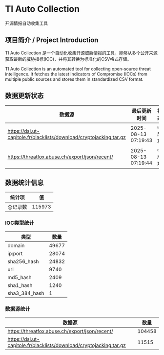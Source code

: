 # TI Auto Collection

 开源情报自动收集工具

## 项目简介 / Project Introduction

TI Auto Collection 是一个自动化收集开源威胁情报的工具，能够从多个公开来源获取最新的威胁指标(IOC)，并将其转换为标准化的CSV格式存储。

TI Auto Collection is an automated tool for collecting open-source threat intelligence. It fetches the latest Indicators of Compromise (IOCs) from multiple public sources and stores them in standardized CSV format.

## 数据更新状态

| 数据源 | 最后更新时间 | 状态 |
|--------|------------|------|
| https://dsi.ut-capitole.fr/blacklists/download/cryptojacking.tar.gz | 2025-08-13 07:19:43 | ✅ 成功 |
| https://threatfox.abuse.ch/export/json/recent/ | 2025-08-13 07:19:44 | ✅ 成功 |











































































































































## 数据统计信息

| 统计项 | 值 |
|--------|----|
| 总记录数 | 115973 |

### IOC类型统计

| 类型 | 数量 |
|------|------|
| domain | 49677 |
| ip:port | 28074 |
| sha256_hash | 24832 |
| url | 9740 |
| md5_hash | 2409 |
| sha1_hash | 1240 |
| sha3_384_hash | 1 |

### 数据源统计

| 数据源 | 数量 |
|--------|------|
| https://threatfox.abuse.ch/export/json/recent/ | 104458 |
| https://dsi.ut-capitole.fr/blacklists/download/cryptojacking.tar.gz | 11515 |
